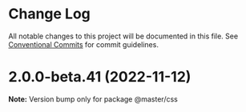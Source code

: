 # Change Log

All notable changes to this project will be documented in this file.
See [Conventional Commits](https://conventionalcommits.org) for commit guidelines.

# 2.0.0-beta.41 (2022-11-12)

**Note:** Version bump only for package @master/css
